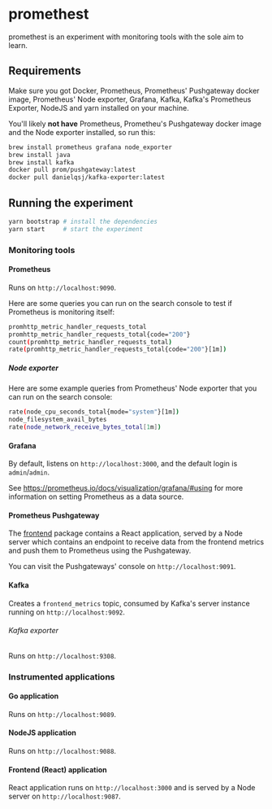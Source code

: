 # promethest

promethest is an experiment with monitoring tools with the sole aim to learn.

## Requirements

Make sure you got Docker, Prometheus, Prometheus' Pushgateway docker image, Prometheus' Node exporter, Grafana, Kafka, Kafka's Prometheus Exporter, NodeJS and yarn installed on your machine.

You'll likely **not have** Prometheus, Prometheu's Pushgateway docker image and the Node exporter installed, so run this:

```bash
brew install prometheus grafana node_exporter
brew install java
brew install kafka
docker pull prom/pushgateway:latest
docker pull danielqsj/kafka-exporter:latest
```

## Running the experiment

```bash
yarn bootstrap # install the dependencies
yarn start     # start the experiment
```

### Monitoring tools

#### Prometheus

Runs on `http://localhost:9090`.

Here are some queries you can run on the search console to test if Prometheus is monitoring itself:

```bash
promhttp_metric_handler_requests_total
promhttp_metric_handler_requests_total{code="200"}
count(promhttp_metric_handler_requests_total)
rate(promhttp_metric_handler_requests_total{code="200"}[1m])
```

##### Node exporter

Here are some example queries from Prometheus' Node exporter that you can run on the search console:

```bash
rate(node_cpu_seconds_total{mode="system"}[1m])
node_filesystem_avail_bytes
rate(node_network_receive_bytes_total[1m])
```

#### Grafana

By default, listens on `http://localhost:3000`, and the default login is `admin`/`admin`.

See https://prometheus.io/docs/visualization/grafana/#using for more information on setting Prometheus as a data source.

#### Prometheus Pushgateway

The [frontend](./packages/frontend) package contains a React application, served by a Node server which contains an endpoint to receive data from the frontend metrics and push them to Prometheus using the Pushgateway.

You can visit the Pushgateways' console on `http://localhost:9091`.

#### Kafka

Creates a `frontend_metrics` topic, consumed by Kafka's server instance running on `http://localhost:9092`.

###### Kafka exporter

Runs on `http://localhost:9308`.

### Instrumented applications

#### Go application

Runs on `http://localhost:9089`.

#### NodeJS application

Runs on `http://localhost:9088`.

#### Frontend (React) application

React application runs on `http://localhost:3000` and is served by a Node server on `http://localhost:9087`.
